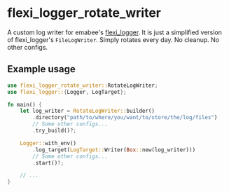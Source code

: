 # flexi_logger_rotate_writer

A custom log writer for emabee's [flexi_logger](https://github.com/emabee/flexi_logger). It is just a simplified version of flexi_logger's `FileLogWriter`. Simply rotates every day. No cleanup. No other configs.

## Example usage

```rust
use flexi_logger_rotate_writer::RotateLogWriter;
use flexi_logger::{Logger, LogTarget};

fn main() {
    let log_writer = RotateLogWriter::builder()
        .directory("path/to/where/you/want/to/store/the/log/files")
        // Some other configs...
        .try_build()?;

    Logger::with_env()
        .log_target(LogTarget::Writer(Box::new(log_writer)))
        // Some other configs...
        .start()?;

    // ...
}
```
